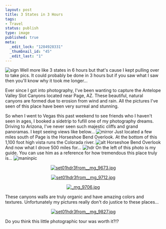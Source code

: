 ```yaml
---
layout: post
title: 3 States in 3 Hours
tags:
- Travel
status: publish
type: image
published: true
meta:
  _edit_lock: "1284928331"
  _thumbnail_id: "45"
  _edit_last: "1"
---
```

![sign]
Well more like 3 states in 6 hours but that's cause I kept pulling over to take pics.  It could probably be done in 3 hours but if you saw what I saw then you'll know why it took me longer...

Ever since I got into photography, I've been wanting to capture the Antelope Valley Slot Canyons located near Page, AZ.  These beautiful, natural canyons are formed due to erosion from wind and rain.  All the pictures I've seen of this place have been very surreal and stunning.

So when I went to Vegas this past weekend to see friends who I haven't seen in ages, I booked a sidetrip to fufill one of my photography dreams.  Driving to Arizona, I've never seen such majestic cliffs and grand panoramas.  I kept seeing views like below...
![mirror]
Just located  a few miles south of Page is the Horseshoe Bend Overlook.  At the bottom of this 1,100 foot high vista runs the Colorada river.
![alt Horseshoe Bend Overlook][hbo]
And now what I drove 500 miles for...
![hdr]
On the left of this photo is my guide.  You can use him as a reference for how tremendous this place truly  is...
![maninpic]
<p style="text-align: center"><a href="http://photography.alansolidum.com/blogs/wp-content/uploads/2007/05/set01hdr3from__mg_9673.jpg" title="set01hdr3from__mg_9673.jpg"><img src="http://photography.alansolidum.com/blogs/wp-content/uploads/2007/05/set01hdr3from__mg_9673.jpg" alt="set01hdr3from__mg_9673.jpg" /></a></p>
<p style="text-align: center"> <a href="http://photography.alansolidum.com/blogs/wp-content/uploads/2007/05/set01hdr3from__mg_9712.jpg" title="set01hdr3from__mg_9712.jpg"><img src="http://photography.alansolidum.com/blogs/wp-content/uploads/2007/05/set01hdr3from__mg_9712.jpg" alt="set01hdr3from__mg_9712.jpg" /></a></p>
<p style="text-align: center"><a href="http://photography.alansolidum.com/blogs/wp-content/uploads/2007/05/_mg_9706.jpg" title="_mg_9706.jpg"><img src="http://photography.alansolidum.com/blogs/wp-content/uploads/2007/05/_mg_9706.jpg" alt="_mg_9706.jpg" /></a></p>
These canyons walls are truly organic and have amazing colors and textures.  Unfortunately my pictures really don't do justice to these places...<a href="http://photography.alansolidum.com/blogs/wp-content/uploads/2007/05/set01hdr3from__mg_9827.jpg" title="set01hdr3from__mg_9827.jpg"></a>
<p style="text-align: center"><a href="http://photography.alansolidum.com/blogs/wp-content/uploads/2007/05/set01hdr3from__mg_9827.jpg" title="set01hdr3from__mg_9827.jpg"><img src="http://photography.alansolidum.com/blogs/wp-content/uploads/2007/05/set01hdr3from__mg_9827.jpg" alt="set01hdr3from__mg_9827.jpg" /></a></p>
Do you think this little photographic tour was worth it?!?

[sign]: https://lh6.googleusercontent.com/-jZQHpU6ziOk/UZYWT8QP2_I/AAAAAAAAAcM/AjeWSWbX5uE/w350-h125-no/sign.gif
[mirror]: https://lh5.googleusercontent.com/-DS36VEb0Gko/UZYWQqmNDBI/AAAAAAAAAbg/nSE7NLxOPhs/w400-h301-no/img_9613.jpg
[hbo]: https://lh4.googleusercontent.com/-ictOWFhWhQ8/UZYWT5HLoVI/AAAAAAAAAcQ/B_iMEu9g7Qk/w400-h246-no/set01hdr3from__mg_9880.jpg
[hdr]: https://lh4.googleusercontent.com/-9hZzzd8Ipn8/UZYWRsDkZjI/AAAAAAAAAbw/VHTXiGYG5HE/w400-h257-no/set01hdr3from__mg_9651.jpg
[maninpic]: https://lh3.googleusercontent.com/-UdLdYfwM5OQ/UZYWQtXaQTI/AAAAAAAAAbc/m3_YmYx4uU8/w400-h562-no/_mg_9624.jpg
